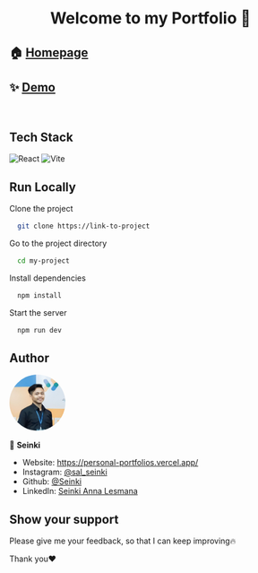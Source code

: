 <h1 align="center">Welcome to my Portfolio 👋</h1>

## 🏠 [Homepage](https://personal-portfolios.vercel.app/)

## ✨ [Demo](https://personal-portfolios.vercel.app/)

<br>

## Tech Stack

![React](https://img.shields.io/badge/react-%2320232a.svg?style=for-the-badge&logo=react&logoColor=%2361DAFB)
![Vite](https://img.shields.io/badge/vite-%23646CFF.svg?style=for-the-badge&logo=vite&logoColor=white)

## Run Locally

Clone the project

```bash
  git clone https://link-to-project
```

Go to the project directory

```bash
  cd my-project
```

Install dependencies

```bash
  npm install
```

Start the server

```bash
  npm run dev
```

## Author

<a href = "https://github.com/Tanu-N-Prabhu/Python/graphs/contributors">
  <img src = "src\\assets\\avatar.jpg" style="border-radius: 50%; width: 100px; height: 100px;"/>
</a>

<br>

👤 **Seinki**

- Website: https://personal-portfolios.vercel.app/
- Instagram: [@sal_seinki](https://www.instagram.com/sal_seinki/)
- Github: [@Seinki](https://github.com/Seinki)
- LinkedIn: [Seinki Anna Lesmana](https://www.linkedin.com/in/seinkiannalesmana/)

## Show your support

Please give me your feedback, so that I can keep improving🔥

Thank you❤️